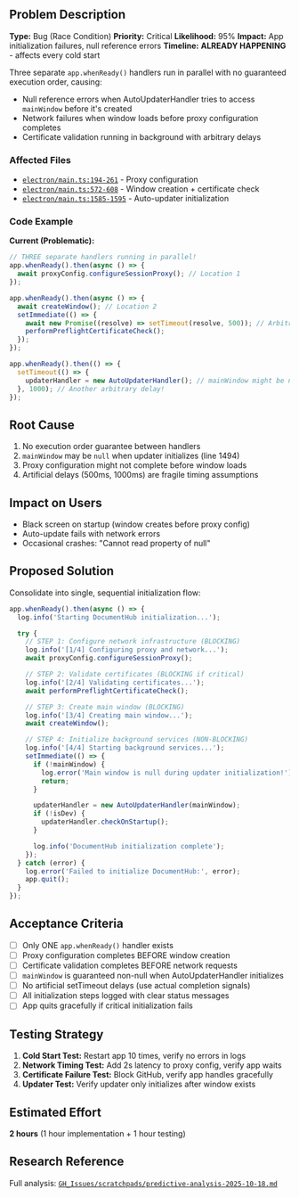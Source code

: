 ## Problem Description

**Type:** Bug (Race Condition)
**Priority:** Critical
**Likelihood:** 95%
**Impact:** App initialization failures, null reference errors
**Timeline:** **ALREADY HAPPENING** - affects every cold start

Three separate `app.whenReady()` handlers run in parallel with no guaranteed execution order, causing:

- Null reference errors when AutoUpdaterHandler tries to access `mainWindow` before it's created
- Network failures when window loads before proxy configuration completes
- Certificate validation running in background with arbitrary delays

### Affected Files

- [`electron/main.ts:194-261`](electron/main.ts#L194-L261) - Proxy configuration
- [`electron/main.ts:572-608`](electron/main.ts#L572-L608) - Window creation + certificate check
- [`electron/main.ts:1585-1595`](electron/main.ts#L1585-L1595) - Auto-updater initialization

### Code Example

**Current (Problematic):**

```typescript
// THREE separate handlers running in parallel!
app.whenReady().then(async () => {
  await proxyConfig.configureSessionProxy(); // Location 1
});

app.whenReady().then(async () => {
  await createWindow(); // Location 2
  setImmediate(() => {
    await new Promise((resolve) => setTimeout(resolve, 500)); // Arbitrary delay!
    performPreflightCertificateCheck();
  });
});

app.whenReady().then(() => {
  setTimeout(() => {
    updaterHandler = new AutoUpdaterHandler(); // mainWindow might be null!
  }, 1000); // Another arbitrary delay!
});
```

## Root Cause

1. No execution order guarantee between handlers
2. `mainWindow` may be `null` when updater initializes (line 1494)
3. Proxy configuration might not complete before window loads
4. Artificial delays (500ms, 1000ms) are fragile timing assumptions

## Impact on Users

- Black screen on startup (window creates before proxy config)
- Auto-update fails with network errors
- Occasional crashes: "Cannot read property of null"

## Proposed Solution

Consolidate into single, sequential initialization flow:

```typescript
app.whenReady().then(async () => {
  log.info('Starting DocumentHub initialization...');

  try {
    // STEP 1: Configure network infrastructure (BLOCKING)
    log.info('[1/4] Configuring proxy and network...');
    await proxyConfig.configureSessionProxy();

    // STEP 2: Validate certificates (BLOCKING if critical)
    log.info('[2/4] Validating certificates...');
    await performPreflightCertificateCheck();

    // STEP 3: Create main window (BLOCKING)
    log.info('[3/4] Creating main window...');
    await createWindow();

    // STEP 4: Initialize background services (NON-BLOCKING)
    log.info('[4/4] Starting background services...');
    setImmediate(() => {
      if (!mainWindow) {
        log.error('Main window is null during updater initialization!');
        return;
      }

      updaterHandler = new AutoUpdaterHandler(mainWindow);
      if (!isDev) {
        updaterHandler.checkOnStartup();
      }

      log.info('DocumentHub initialization complete');
    });
  } catch (error) {
    log.error('Failed to initialize DocumentHub:', error);
    app.quit();
  }
});
```

## Acceptance Criteria

- [ ] Only ONE `app.whenReady()` handler exists
- [ ] Proxy configuration completes BEFORE window creation
- [ ] Certificate validation completes BEFORE network requests
- [ ] `mainWindow` is guaranteed non-null when AutoUpdaterHandler initializes
- [ ] No artificial setTimeout delays (use actual completion signals)
- [ ] All initialization steps logged with clear status messages
- [ ] App quits gracefully if critical initialization fails

## Testing Strategy

1. **Cold Start Test:** Restart app 10 times, verify no errors in logs
2. **Network Timing Test:** Add 2s latency to proxy config, verify app waits
3. **Certificate Failure Test:** Block GitHub, verify app handles gracefully
4. **Updater Test:** Verify updater only initializes after window exists

## Estimated Effort

**2 hours** (1 hour implementation + 1 hour testing)

## Research Reference

Full analysis: [`GH_Issues/scratchpads/predictive-analysis-2025-10-18.md`](../GH_Issues/scratchpads/predictive-analysis-2025-10-18.md#critical-issue-1-multiple-appwhenready-race-condition)
